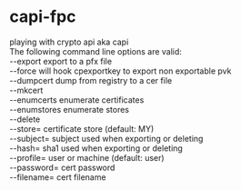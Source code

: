 # capi-fpc
playing with crypto api aka capi
<br>
The following command line options are valid:
<br>
--export                export to a pfx file<br>
--force                 will hook cpexportkey to export non exportable pvk<br>
--dumpcert              dump from registry to a cer file<br>
--mkcert<br>
--enumcerts             enumerate certificates<br>
--enumstores            enumerate stores<br>
--delete<br>
--store=<string>        certificate store (default: MY)<br>
--subject=<string>      subject used when exporting or deleting<br>
--hash=<string>         sha1 used when exporting or deleting<br>
--profile=<string>      user or machine (default: user)<br>
--password=<string>     cert password<br>
--filename=<string>     cert filename<br>

